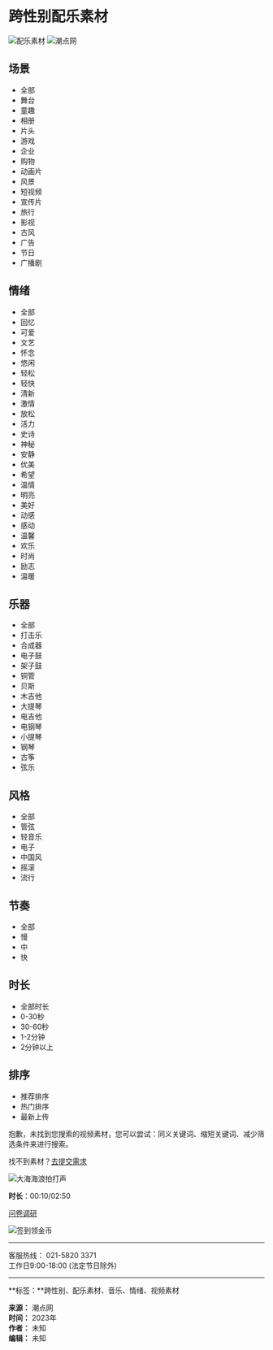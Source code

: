 # 跨性别配乐素材

![配乐素材](//js.shipin520.com/pc/activitys/202212/md.gif) ![潮点网](//js.shipin520.com/pc/images/activities/national/big-national-v2.png)

## 场景

- 全部
- 舞台
- 童趣
- 相册
- 片头
- 游戏
- 企业
- 购物
- 动画片
- 风景
- 短视频
- 宣传片
- 旅行
- 影视
- 古风
- 广告
- 节日
- 广播剧

## 情绪

- 全部
- 回忆
- 可爱
- 文艺
- 怀念
- 悠闲
- 轻松
- 轻快
- 清新
- 激情
- 放松
- 活力
- 史诗
- 神秘
- 安静
- 优美
- 希望
- 温情
- 明亮
- 美好
- 动感
- 感动
- 温馨
- 欢乐
- 时尚
- 励志
- 温暖

## 乐器

- 全部
- 打击乐
- 合成器
- 电子鼓
- 架子鼓
- 铜管
- 贝斯
- 木吉他
- 大提琴
- 电吉他
- 电钢琴
- 小提琴
- 钢琴
- 古筝
- 弦乐

## 风格

- 全部
- 管弦
- 轻音乐
- 电子
- 中国风
- 摇滚
- 流行

## 节奏

- 全部
- 慢
- 中
- 快

## 时长

- 全部时长
- 0-30秒
- 30-60秒
- 1-2分钟
- 2分钟以上

## 排序

- 推荐排序
- 热门排序
- 最新上传

抱歉，未找到您搜索的视频素材，您可以尝试：同义关键词、缩短关键词、减少筛选条件来进行搜索。

找不到素材？[去提交需求](https://wj.qq.com/s2/7375994/0751)

![大海海浪拍打声](http://thirdqq.qlogo.cn/g?b=oidb&k=esj0QuH6pYwsRJI2ITsIyQ&s=640&t=1506176355)

**时长**：00:10/02:50

[问卷调研](/activities/questionnaire.html?type=1)

![签到领金币](//js.shipin520.com/pc/images/signin-big.png)

---

客服热线：
021-5820 3371  
工作日9:00-18:00 (法定节日除外)

---

**标签：**跨性别、配乐素材、音乐、情绪、视频素材

**来源：** 潮点网  
**时间：** 2023年  
**作者：** 未知  
**编辑：** 未知